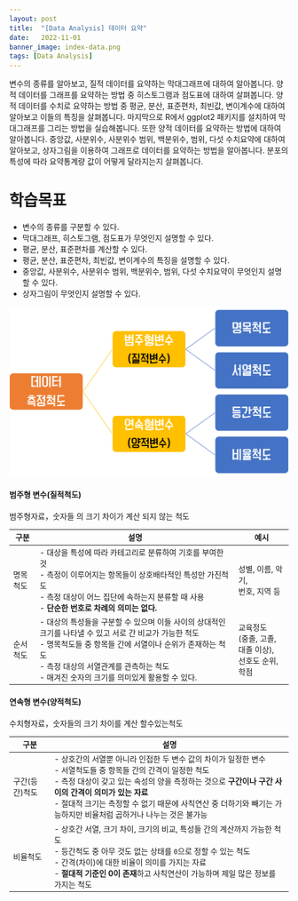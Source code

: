 ```yaml
---
layout: post
title:  "[Data Analysis] 데이터 요약"
date:   2022-11-01
banner_image: index-data.png
tags: [Data Analysis]
---
```


변수의 종류를 알아보고, 질적 데이터를 요약하는 막대그래프에 대하여 알아봅니다. 양적 데이터를 그래프를 요약하는 방법 중 히스토그램과 점도표에 대하여 살펴봅니다. 양적 데이터를 수치로 요약하는 방법 중 평균, 분산, 표준편차, 최빈값, 변이계수에 대하여 알아보고 이들의 특징을 살펴봅니다. 마지막으로 R에서 ggplot2 패키지를 설치하여 막대그래프를 그리는 방법을 실습해봅니다. 또한 양적 데이터를 요약하는 방법에 대하여 알아봅니다. 중앙값, 사분위수, 사분위수 범위, 백분위수, 범위, 다섯 수치요약에 대하여 알아보고, 상자그림을 이용하여 그래프로 데이터를 요약하는 방법을 알아봅니다. 분포의 특성에 따라 요약통계량 값이 어떻게 달라지는지 살펴봅니다.

# 학습목표

- 변수의 종류를 구분할 수 있다.
- 막대그래프, 히스토그램, 점도표가 무엇인지 설명할 수 있다.
- 평균, 분산, 표준편차를 계산할 수 있다.
- 평균, 분산, 표준편차, 최빈값, 변이계수의 특징을 설명할 수 있다.
- 중앙값, 사분위수, 사분위수 범위, 백분위수, 범위, 다섯 수치요약이 무엇인지 설명할 수 있다.
- 상자그림이 무엇인지 설명할 수 있다.

<!--more-->



![data](/images/posts/2022/1031/data.png)

#### 범주형 변수(질적척도)

범주형자료，숫자들 의 크기 차이가 계산 되지 않는 척도

| 구분 | 설명 | 예시 |
|--|--|--|
| 명목척도 | - 대상을 특성에 따라 카테고리로 분류하여 기호를 부여한 것<br/>- 측정이 이루어지는 항목들이 상호배타적인 특성만 가진척도<br/>- 측정 대상이 어느 집단에 속하는지 분류할 때 사용<br/>- **단순한 번호로 차례의 의미는 없다.** | 성별, 이름, 악기,<br/> 번호, 지역 등 |
| 순서척도 | - 대상의 특성들을 구분할 수 있으며 이들 사이의 상대적인 크기를 나타낼 수 있고 서로 간 비교가 가능한 척도<br/>- 명목척도들 중 항목들 간에 서열이나 순위가 존재하는 척도<br/>- 측정 대상의 서열관계를 관측하는 척도<br/>- 매겨진 숫자의 크기를 의미있게 활용할 수 있다. | 교육정도<br/>(중졸, 고졸, 대졸 이상),<br/>선호도 순위, 학점 |

#### 연속형 변수(양적척도)

수치형자료，숫자들의 크기 차이를 계산 할수있는척도

| 구분 | 설명 |
|--|--|
| 구간(등간)척도 | - 상호간의 서열뿐 아니라 인접한 두 변수 값의 차이가 일정한 변수<br/>- 서열척도들 중 항목들 간의 간격이 일정한 척도<br/>- 측정 대상이 갖고 있는 속성의 양을 측정하는 것으로 **구간이나 구간 사이의 간격이 의미가 있는 자료**<br/>- 절대적 크기는 측정할 수 없기 때문에 사칙연산 중 더하기와 빼기는 가능하지만 비율처럼 곱하거나 나누는 것은 불가능 | 온도, IQ, 시각, 만족도<br/>(매우불만족, 약간불만족, 보통, 약간만족, 매우만족) |
| 비율척도 | - 상호간 서열, 크기 차이, 크기의 비교, 특성들 간의 계산까지 가능한 척도<br/>- 등간척도 중 아무 것도 없는 상태를 `0`으로 정할 수 있는 척도<br/>- 간격(차이)에 대한 비율이 의미를 가지는 자료<br/>- **절대적 기준인 0이 존재**하고 사칙연산이 가능하며 제일 많은 정보를 가지는 척도 | 몸무게, 키, 나이, 길이, 임금<br/>( 20세 이하,21~30세,31~40세,41~50세, 0이라는 개념은 아직 태어나지 않음을 뜻함) |